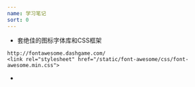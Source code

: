 ```yaml
---
name: 学习笔记
sort: 0
---
```



- 套绝佳的图标字体库和CSS框架

```
http://fontawesome.dashgame.com/
<link rel="stylesheet" href="/static/font-awesome/css/font-awesome.min.css">
```

- 